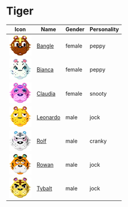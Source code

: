 # Tiger

|Icon|Name|Gender|Personality|
|---|---|---|---|
|![icon](./bangle/icon.png)|[Bangle](./bangle)|female|peppy|
|![icon](./bianca/icon.png)|[Bianca](./bianca)|female|peppy|
|![icon](./claudia/icon.png)|[Claudia](./claudia)|female|snooty|
|![icon](./leonardo/icon.png)|[Leonardo](./leonardo)|male|jock|
|![icon](./rolf/icon.png)|[Rolf](./rolf)|male|cranky|
|![icon](./rowan/icon.png)|[Rowan](./rowan)|male|jock|
|![icon](./tybalt/icon.png)|[Tybalt](./tybalt)|male|jock|
